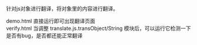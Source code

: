 针对js对象进行翻译，将对象里的内容进行翻译。
  
demo.html 直接运行即可出现翻译页面  
verify.html 当调整 translate.js.transObject/String 模块后，可以运行它检测一下是否有bug，是否都还能正常翻译